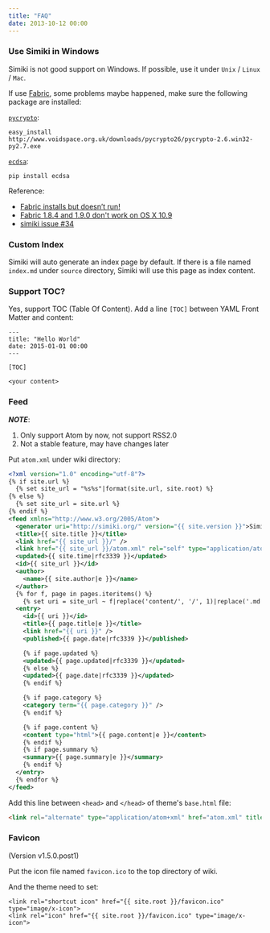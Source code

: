 ```yaml
---
title: "FAQ"
date: 2013-10-12 00:00
---
```


### Use Simiki in Windows ###

Simiki is not good support on Windows. If possible, use it under `Unix` / `Linux` / `Mac`.

If use [Fabric](http://www.fabfile.org/), some problems maybe happened, make sure the following package are installed:

[`pycrypto`](http://www.voidspace.org.uk/python/modules.shtml#pycrypto):

	easy_install http://www.voidspace.org.uk/downloads/pycrypto26/pycrypto-2.6.win32-py2.7.exe

[`ecdsa`](https://pypi.python.org/pypi/ecdsa/):

	pip install ecdsa

Reference:

* [Fabric installs but doesn’t run!](http://www.fabfile.org/faq.html#fabric-installs-but-doesn-t-run)
* [Fabric 1.8.4 and 1.9.0 don't work on OS X 10.9](https://github.com/fabric/fabric/issues/1157)
* [simiki issue #34](https://github.com/tankywoo/simiki/issues/34)

### Custom Index ###

Simiki will auto generate an index page by default. If there is a file named `index.md` under `source` directory, Simiki will use this page as index content.

### Support TOC? ###

Yes, support TOC (Table Of Content). Add a line `[TOC]` between YAML Front Matter and content:

	---
	title: "Hello World"
	date: 2015-01-01 00:00
	---

	[TOC]

	<your content>

### Feed ###

***NOTE***:

1. Only support Atom by now, not support RSS2.0
2. Not a stable feature, may have changes later

Put `atom.xml` under wiki directory:

```xml
<?xml version="1.0" encoding="utf-8"?>
{% if site.url %}
  {% set site_url = "%s%s"|format(site.url, site.root) %}
{% else %}
  {% set site_url = site.url %}
{% endif %}
<feed xmlns="http://www.w3.org/2005/Atom">
  <generator uri="http://simiki.org/" version="{{ site.version }}">Simiki</generator>
  <title>{{ site.title }}</title>
  <link href="{{ site_url }}/" />
  <link href="{{ site_url }}/atom.xml" rel="self" type="application/atom+xml" />
  <updated>{{ site.time|rfc3339 }}</updated>
  <id>{{ site_url }}</id>
  <author>
    <name>{{ site.author|e }}</name>
  </author>
  {% for f, page in pages.iteritems() %}
    {% set uri = site_url ~ f|replace('content/', '/', 1)|replace('.md', '.html', 1) %}
  <entry>
    <id>{{ uri }}</id>
    <title>{{ page.title|e }}</title>
    <link href="{{ uri }}" />
    <published>{{ page.date|rfc3339 }}</published>

    {% if page.updated %}
    <updated>{{ page.updated|rfc3339 }}</updated>
    {% else %}
    <updated>{{ page.date|rfc3339 }}</updated>
    {% endif %}

    {% if page.category %}
    <category term="{{ page.category }}" />
    {% endif %}

    {% if page.content %}
    <content type="html">{{ page.content|e }}</content>
    {% endif %}
    {% if page.summary %}
    <summary>{{ page.summary|e }}</summary>
    {% endif %}
  </entry>
  {% endfor %}
</feed>
```

Add this line between `<head>` and `</head>` of theme's `base.html` file:

```html
<link rel="alternate" type="application/atom+xml" href="atom.xml" title="Atom feed">
```

### Favicon ###

(Version v1.5.0.post1)

Put the icon file named `favicon.ico` to the top directory of wiki.

And the theme need to set:

	<link rel="shortcut icon" href="{{ site.root }}/favicon.ico" type="image/x-icon">
	<link rel="icon" href="{{ site.root }}/favicon.ico" type="image/x-icon">
